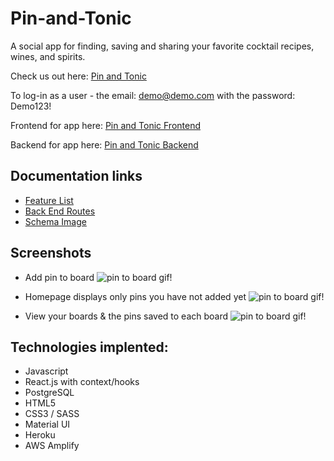 # Pin-and-Tonic

A social app for finding, saving and sharing your favorite cocktail recipes, wines, and spirits.

Check us out here: [Pin and Tonic](https://www.pinandtonic.info/)

To log-in as a user - the email: demo@demo.com with the password: Demo123!

Frontend for app here: [Pin and Tonic Frontend](https://github.com/alizafriedman/pin-and-tonic-frontend)

Backend for app here: [Pin and Tonic Backend](https://github.com/alizafriedman/ptproject)

## Documentation links
- [Feature List](https://github.com/alizafriedman/ptproject/blob/master/documentation/featuresList.md)
- [Back End Routes](https://github.com/alizafriedman/ptprojects/blob/master/documentation/routes.md)
- [Schema Image](https://github.com/alizafriedman/ptprojects/blob/master/documentation/schema.png)


## Screenshots
* Add pin to board
![pin to board gif!](https://github.com/alizafriedman/ptproject/blob/master/documentation/images/captured%20(6).gif)

* Homepage displays only pins you have not added yet
![pin to board gif!](https://github.com/alizafriedman/ptproject/blob/master/documentation/images/captured%20(7).gif)

* View your boards & the pins saved to each board
![pin to board gif!](https://github.com/alizafriedman/ptproject/blob/master/documentation/images/captured%20(8).gif)




## Technologies implented:
  - Javascript
  - React.js with context/hooks
  - PostgreSQL
  - HTML5
  - CSS3 / SASS
  - Material UI
  - Heroku
  - AWS Amplify

